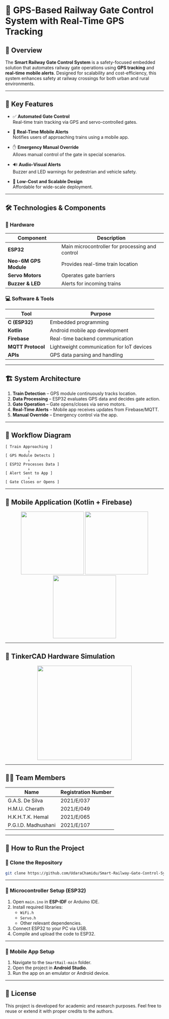 
# 🚦 GPS-Based Railway Gate Control System with Real-Time GPS Tracking

## 📌 Overview  
The **Smart Railway Gate Control System** is a safety-focused embedded solution that automates railway gate operations using **GPS tracking** and **real-time mobile alerts**. Designed for scalability and cost-efficiency, this system enhances safety at railway crossings for both urban and rural environments.

---

## 🎯 Key Features

- ✅ **Automated Gate Control**  
  Real-time train tracking via GPS and servo-controlled gates.

- 📲 **Real-Time Mobile Alerts**  
  Notifies users of approaching trains using a mobile app.

- ✋ **Emergency Manual Override**  
  Allows manual control of the gate in special scenarios.

- 🔊 **Audio-Visual Alerts**  
  Buzzer and LED warnings for pedestrian and vehicle safety.

- 💸 **Low-Cost and Scalable Design**  
  Affordable for wide-scale deployment.

---

## 🛠️ Technologies & Components

### 🔌 Hardware  
| Component            | Description                                  |
|---------------------|----------------------------------------------|
| **ESP32**           | Main microcontroller for processing and control |
| **Neo-6M GPS Module**| Provides real-time train location             |
| **Servo Motors**     | Operates gate barriers                        |
| **Buzzer & LED**     | Alerts for incoming trains                    |

### 💻 Software & Tools  
| Tool                | Purpose                                      |
|---------------------|----------------------------------------------|
| **C (ESP32)**        | Embedded programming                         |
| **Kotlin**           | Android mobile app development               |
| **Firebase**         | Real-time backend communication              |
| **MQTT Protocol**    | Lightweight communication for IoT devices   |
| **APIs**             | GPS data parsing and handling                |

---

## 🏗️ System Architecture

1. **Train Detection** – GPS module continuously tracks location.  
2. **Data Processing** – ESP32 evaluates GPS data and decides gate action.  
3. **Gate Operation** – Gate opens/closes via servo motors.  
4. **Real-Time Alerts** – Mobile app receives updates from Firebase/MQTT.  
5. **Manual Override** – Emergency control via the app.

---

## 🔁 Workflow Diagram

```
[ Train Approaching ]
          ↓
[ GPS Module Detects ]
          ↓
[ ESP32 Processes Data ]
          ↓
[ Alert Sent to App ]
          ↓
[ Gate Closes or Opens ]
```

---

## 📱 Mobile Application (Kotlin + Firebase)

<p align="center">
  <img src="https://github.com/user-attachments/assets/4009b631-74f2-4b07-ab06-ad41bc95deaa" width="200" />
  <img src="https://github.com/user-attachments/assets/389abb18-ecd8-462c-ad5a-d538e082ab3a" width="200" />
  <img src="https://github.com/user-attachments/assets/0b6d6800-0d0b-4cae-98e4-29e78a267bcc" width="200" />
</p>

---

## 🔧 TinkerCAD Hardware Simulation

<p align="center">
  <img src="https://github.com/user-attachments/assets/9d5c4c34-8ea7-4c79-a931-f1b1efafdccf" width="300" />
</p>

---

## 👨‍💻 Team Members  

| Name                   | Registration Number |
|------------------------|---------------------|
| G.A.S. De Silva        | 2021/E/037          |
| H.M.U. Cherath         | 2021/E/049          |
| H.K.H.T.K. Hemal       | 2021/E/065          |
| P.G.I.D. Madhushani    | 2021/E/107          |

---

## 🚀 How to Run the Project

### 🔁 Clone the Repository

```bash
git clone https://github.com/UdaraChamidu/Smart-Railway-Gate-Control-System-with-GPS-Tracking.git
```

---

### 🧠 Microcontroller Setup (ESP32)

1. Open `main.ino` in **ESP-IDF** or Arduino IDE.
2. Install required libraries:
   - `WiFi.h`
   - `Servo.h`
   - Other relevant dependencies.
3. Connect ESP32 to your PC via USB.
4. Compile and upload the code to ESP32.

---

### 📲 Mobile App Setup

1. Navigate to the `SmartRail-main` folder.
2. Open the project in **Android Studio**.
3. Run the app on an emulator or Android device.

---

## 📩 License

This project is developed for academic and research purposes. Feel free to reuse or extend it with proper credits to the authors.
